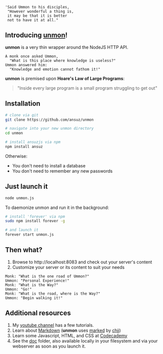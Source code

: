 ```text
'Said Ummon to his disciples,
 "However wonderful a thing is,
 it may be that it is better
 not to have it at all."
```

## Introducing [unmon](http://en.wikipedia.org/wiki/Yunmen_Wenyan)!

**unmon** is a very thin wrapper around the NodeJS HTTP API.

```text
A monk once asked Ummon,
  "What is this place where knowledge is useless?"
Ummon answered him: 
  "Knowledge and emotion cannot fathom it!"
```

**unmon** is premised upon **Hoare's Law of Large Programs**:

> "Inside every large program is a small program struggling to get out"


## Installation

```Bash
# clone via git
git clone https://github.com/ansuz/unmon

# navigate into your new unmon directory
cd unmon

# install ansuzjs via npm
npm install ansuz
```

Otherwise:

* You don't need to install a database
* You don't need to remember any new passwords


## Just launch it

```Bash
node unmon.js
```

To daemonize unmon and run it in the background:

```Bash
# install 'forever' via npm
sudo npm install forever -g

# and launch it
forever start unmon.js
```

## Then what?


1. Browse to http://localhost:8083 and check out your server's content
2. Customize your server or its content to suit your needs


```text
Monk: "What is the one road of Ummon?"
Ummon: "Personal Experience!"
Monk: "What is the Way?"
Ummon: "Go!"
Monk: "What is the road, where is the Way?"
Ummon: "Begin walking it!"
```

## Additional resources

1. My [youtube channel](https://www.youtube.com/channel/UCsHvLE74rKF9WZItaG7TUYw) has a few tutorials.
2. Learn about [Markdown](http://markdowntutorial.com/) (**unmon** uses [marked](https://github.com/chjj/marked) by [chjj](https://github.com/chjj))
3. Learn some Javascript, HTML, and CSS at [Codecademy](http://www.codecademy.com/)
4. See the [doc](https://github.com/ansuz/unmon/tree/master/koan/doc) folder, also available locally in your filesystem and via your webserver as soon as you launch it.


